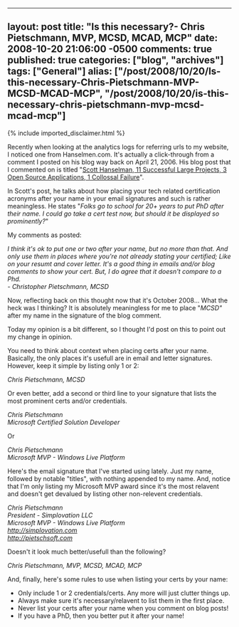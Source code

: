   ---
  layout: post
  title: "Is this necessary?- Chris Pietschmann, MVP, MCSD, MCAD, MCP"
  date: 2008-10-20 21:06:00 -0500
  comments: true
  published: true
  categories: ["blog", "archives"]
  tags: ["General"]
  alias: ["/post/2008/10/20/Is-this-necessary-Chris-Pietschmann-MVP-MCSD-MCAD-MCP", "/post/2008/10/20/is-this-necessary-chris-pietschmann-mvp-mcsd-mcad-mcp"]
  ---
<!-- more -->
{% include imported_disclaimer.html %}
<p>
Recently when looking at the analytics logs for referring urls to my website, I noticed one from Hanselmen.com. It&#39;s actually a click-through from a comment I posted on his blog way back on April 21, 2006. His blog post that I commented on is titled &quot;<a href="http://www.hanselman.com/blog/ScottHanselman11SuccessfulLargeProjects3OpenSourceApplications1CollossalFailure.aspx">Scott Hanselman, 11 Successful Large Projects, 3 Open Source Applications, 1 Collossal Failure</a>&quot;.
</p>
<p>
In Scott&#39;s post, he talks about how placing your tech related certification acronyms after your name in your email signatures and such is rather meaningless. He states &quot;<em>Folks go to school for 20+ years to put PhD after their name. I could go take a cert test now, but should it be displayed so prominently?</em>&quot;
</p>
My comments as posted:
<p>
<em>I think it&#39;s ok to put one or two after your name, but no more than that. And only use them in places where you&#39;re not already stating your certified; Like on your resumt and cover letter. It&#39;s a good thing in emails and/or blog comments to show your cert. But, I do agree that it doesn&#39;t compare to a Phd.<br />
- Christopher Pietschmann, MCSD</em>
</p>
<p>
Now, reflecting back on this thought now that it&#39;s October 2008... What the heck was I thinking? It is absolutely meaningless for me to place &quot;<em>MCSD&quot;</em> after my name in the signature of the blog comment.&nbsp;
</p>
<p>
Today my opinion is a bit different, so I thought I&#39;d post on this to point out my change in opinion.
</p>
<p>
You need to think about context when placing certs after your name. Basically, the only places it&#39;s usefull are in email and letter signatures. However, keep it simple by listing only 1 or 2: 
</p>
<p>
<em>Chris Pietschmann, MCSD</em>
</p>
<p>
Or even better, add a second or third line to your signature that lists the most prominent certs and/or credentials.
</p>
<p>
<em>Chris Pietschmann<br />
Microsoft Certified Solution Developer</em>
</p>
<p>
Or
</p>
<p>
<em>Chris Pietschmann<br />
Microsoft MVP - Windows Live Platform</em>
</p>
<p>
Here&#39;s the email signature that I&#39;ve started using lately. Just my name, followed by notable &quot;titles&quot;, with nothing appended to my name. And, notice that I&#39;m only listing my Microsoft MVP award since it&#39;s the most relavent and doesn&#39;t get devalued by listing other non-relevent credentials. 
</p>
<p>
<em>Chris Pietschmann<br />
President - Simplovation LLC<br />
Microsoft MVP - Windows Live Platform<br />
<a href="http://simplovation.com">http://simplovation.com</a><br />
<a href="http://pietschsoft.com">http://pietschsoft.com</a></em>
</p>
<p>
Doesn&#39;t it look much better/usefull than the following?
</p>
<p>
<em>Chris Pietschmann, MVP, MCSD, MCAD, MCP </em>
</p>
<p>
And, finally, here&#39;s some rules to use when listing your certs by your name: 
</p>
<ul>
	<li>Only include 1 or 2 credentials/certs. Any more will just clutter things up.<br />
	</li>
	<li>Always make sure it&#39;s necessary/relavent to list them in the first place.</li>
	<li>Never list your certs after your name when you comment on blog posts!</li>
	<li>If you have a PhD, then you better put it after your name! </li>
</ul>
